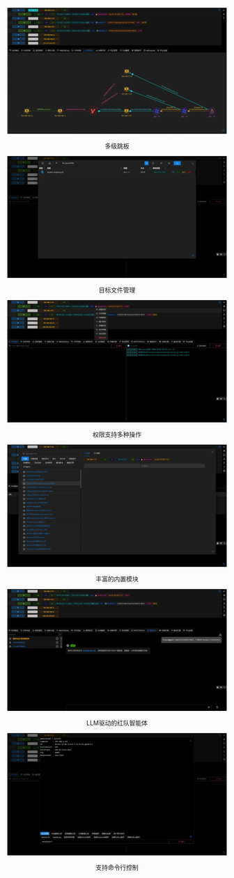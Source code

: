 ![img.webp](.\webp\pivotgraph\img.png)
<p style="text-align: center;">
  多级跳板
</p>

![img_1.webp](.\webp\screenshots\img_1.webp)
<p style="text-align: center;">
  目标文件管理
</p>

![img_2.webp](.\webp\screenshots\img_2.webp)
<p style="text-align: center;">
  权限支持多种操作
</p>

![img_3.webp](.\webp\screenshots\img_3.webp)
<p style="text-align: center;">
  丰富的内置模块
</p>

![img_4.webp](.\webp\screenshots\img_4.webp)
<p style="text-align: center;">
  LLM驱动的红队智能体
</p>

![img_5.webp](.\webp\screenshots\img_5.webp)
<p style="text-align: center;">
  支持命令行控制
</p>
